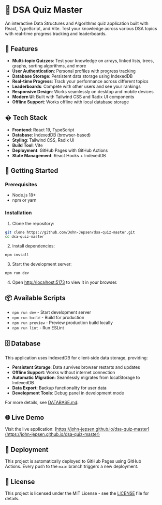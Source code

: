 # 🧠 DSA Quiz Master

An interactive Data Structures and Algorithms quiz application built with React, TypeScript, and Vite. Test your knowledge across various DSA topics with real-time progress tracking and leaderboards.

## 🚀 Features

- **Multi-topic Quizzes**: Test your knowledge on arrays, linked lists, trees, graphs, sorting algorithms, and more
- **User Authentication**: Personal profiles with progress tracking
- **Database Storage**: Persistent data storage using IndexedDB
- **Real-time Progress**: Track your performance across different topics
- **Leaderboards**: Compete with other users and see your rankings
- **Responsive Design**: Works seamlessly on desktop and mobile devices
- **Modern UI**: Built with Tailwind CSS and Radix UI components
- **Offline Support**: Works offline with local database storage

## �️ Tech Stack

- **Frontend**: React 19, TypeScript
- **Database**: IndexedDB (browser-based)
- **Styling**: Tailwind CSS, Radix UI
- **Build Tool**: Vite
- **Deployment**: GitHub Pages with GitHub Actions
- **State Management**: React Hooks + IndexedDB

## 🎯 Getting Started

### Prerequisites
- Node.js 18+ 
- npm or yarn

### Installation

1. Clone the repository:
```bash
git clone https://github.com/John-Jepsen/dsa-quiz-master.git
cd dsa-quiz-master
```

2. Install dependencies:
```bash
npm install
```

3. Start the development server:
```bash
npm run dev
```

4. Open [http://localhost:5173](http://localhost:5173) to view it in your browser.

## 📦 Available Scripts

- `npm run dev` - Start development server
- `npm run build` - Build for production
- `npm run preview` - Preview production build locally
- `npm run lint` - Run ESLint

## 🗄️ Database

This application uses IndexedDB for client-side data storage, providing:

- **Persistent Storage**: Data survives browser restarts and updates
- **Offline Support**: Works without internet connection
- **Automatic Migration**: Seamlessly migrates from localStorage to IndexedDB
- **Data Export**: Backup functionality for user data
- **Development Tools**: Debug panel in development mode

For more details, see [DATABASE.md](DATABASE.md).

## 🌐 Live Demo

Visit the live application: [https://john-jepsen.github.io/dsa-quiz-master](https://john-jepsen.github.io/dsa-quiz-master)

## 🚀 Deployment

This project is automatically deployed to GitHub Pages using GitHub Actions. Every push to the `main` branch triggers a new deployment.

## 📄 License

This project is licensed under the MIT License - see the [LICENSE](LICENSE) file for details.
